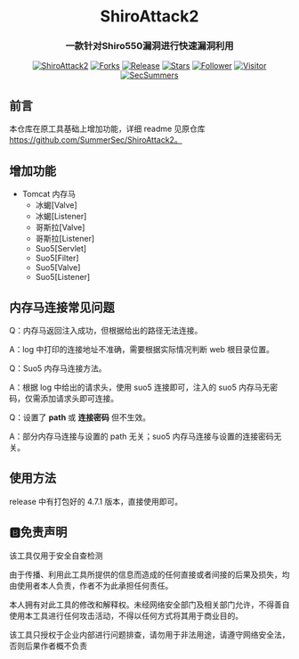 

<h1 align="center" >ShiroAttack2</h1>
<h3 align="center" >一款针对Shiro550漏洞进行快速漏洞利用</h3>
 <p align="center">
    <a href="https://github.com/SummerSec/ShiroAttack2"></a>
    <a href="https://github.com/SummerSec/ShiroAttack2"><img alt="ShiroAttack2" src="https://img.shields.io/badge/ShiroAttack2-green"></a>
    <a href="https://github.com/SummerSec/ShiroAttack2"><img alt="Forks" src="https://img.shields.io/github/forks/SummerSec/ShiroAttack2"></a>
     <a href="https://github.com/SummerSec/ShiroAttack2"><img alt="Release" src="https://img.shields.io/github/release/SummerSec/ShiroAttack2.svg"></a>
  <a href="https://github.com/SummerSec/ShiroAttack2"><img alt="Stars" src="https://img.shields.io/github/stars/SummerSec/ShiroAttack2.svg?style=social&label=Stars"></a>
     <a href="https://github.com/SummerSec"><img alt="Follower" src="https://img.shields.io/github/followers/SummerSec.svg?style=social&label=Follow"></a>
     <a href="https://github.com/SummerSec"><img alt="Visitor" src="https://visitor-badge.laobi.icu/badge?page_id=SummerSec.ShiroAttack2"></a>
	<a href="https://twitter.com/SecSummers"><img alt="SecSummers" src="https://img.shields.io/twitter/follow/SecSummers.svg"></a>
	<a xmlns="http://www.w3.org/2000/svg" xmlns:xlink="http://www.w3.org/1999/xlink" xlink:href="https://visitor-badge.laobi.icu"><rect fill="rgba(0,0,0,0)" height="20" width="49.6"/></a>
	<a xmlns="http://www.w3.org/2000/svg" xmlns:xlink="http://www.w3.org/1999/xlink" xlink:href="https://visitor-badge.laobi.icu"><rect fill="rgba(0,0,0,0)" height="20" width="17.0" x="49.6"/></a>
	</p>



## 前言

本仓库在原工具基础上增加功能，详细 readme 见原仓库 https://github.com/SummerSec/ShiroAttack2。

## 增加功能

* Tomcat 内存马
  * 冰蝎[Valve]
  * 冰蝎[Listener]
  * 哥斯拉[Valve]
  * 哥斯拉[Listener]
  * Suo5[Servlet]
  * Suo5[Filter]
  * Suo5[Valve]
  * Suo5[Listener]


## 内存马连接常见问题

Q：内存马返回注入成功，但根据给出的路径无法连接。

A：log 中打印的连接地址不准确，需要根据实际情况判断 web 根目录位置。



Q：Suo5 内存马连接方法。

A：根据 log 中给出的请求头，使用 suo5 连接即可，注入的 suo5 内存马无密码，仅需添加请求头即可连接。



Q：设置了 **path** 或 **连接密码** 但不生效。

A：部分内存马连接与设置的 path 无关；suo5 内存马连接与设置的连接密码无关。

## 使用方法

release 中有打包好的 4.7.1 版本，直接使用即可。



## :b:免责声明

该工具仅用于安全自查检测

由于传播、利用此工具所提供的信息而造成的任何直接或者间接的后果及损失，均由使用者本人负责，作者不为此承担任何责任。

本人拥有对此工具的修改和解释权。未经网络安全部门及相关部门允许，不得善自使用本工具进行任何攻击活动，不得以任何方式将其用于商业目的。

该工具只授权于企业内部进行问题排查，请勿用于非法用途，请遵守网络安全法，否则后果作者概不负责





